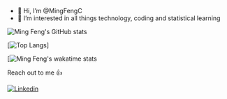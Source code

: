 - 👋 Hi, I’m @MingFengC
- 👀 I’m interested in all things technology, coding and statistical learning

![Ming Feng's GitHub stats](https://github-readme-stats.vercel.app/api?username=MingFengC&count_private=true&show_icons=true&theme=radical)

[![Top Langs](https://github-readme-stats.vercel.app/api/top-langs/?username=MingFengC&layout=compact)]

[![Ming Feng's wakatime stats](https://github-readme-stats.vercel.app/api/wakatime?username=MingFengC&langs_count=8&layout=compact&hide_border=true&bg_color=282a36&title_color=fdaaaa&text_color=fdaaaa&icon_color=fdaaaa)

Reach out to me 👍

[![Linkedin](https://img.shields.io/badge/LinkedIn-0077B5?style=for-the-badge&logo=linkedin&logoColor=white)](https://www.linkedin.com/in/mingfengc825/)

<!---
MingFengC/MingFengC is a ✨ special ✨ repository because its `README.md` (this file) appears on your GitHub profile.
You can click the Preview link to take a look at your changes.
--->
